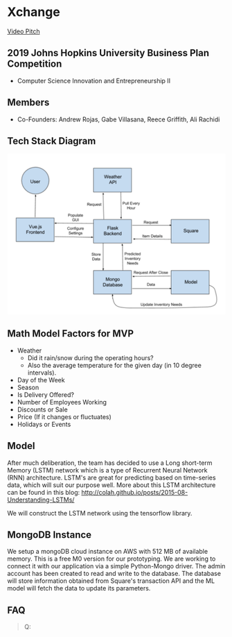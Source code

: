 # Xchange
[Video Pitch](https://youtu.be/AgSmypWLm68 "Xchange Video Pitch")

## 2019 Johns Hopkins University Business Plan Competition
- Computer Science Innovation and Entrepreneurship II

## Members
- Co-Founders: Andrew Rojas, Gabe Villasana, Reece Griffith, Ali Rachidi

## Tech Stack Diagram
![](images/diagram.png?raw=true)

## Math Model Factors for MVP
- Weather
  - Did it rain/snow during the operating hours?
  - Also the average temperature for the given day (in 10 degree intervals).
- Day of the Week
- Season
- Is Delivery Offered?
- Number of Employees Working
- Discounts or Sale
- Price (If it changes or fluctuates)
- Holidays or Events

## Model
After much deliberation, the team has decided to use a Long short-term Memory (LSTM) network which is a type of Recurrent Neural Network (RNN) architecture. LSTM's are great for predicting based on time-series data, which will suit our purpose well. More about this LSTM architecture can be found in this blog: http://colah.github.io/posts/2015-08-Understanding-LSTMs/

We will construct the LSTM network using the tensorflow library.

## MongoDB Instance
We setup a mongoDB cloud instance on AWS with 512 MB of available memory. This is a free M0 version for our prototyping. We are working to connect it with our application via a simple Python-Mongo driver. The admin account has been created to read and write to the database. The database will store information obtained from Square's transaction API and the ML model will fetch the data to update its parameters.

## FAQ
> Q:

